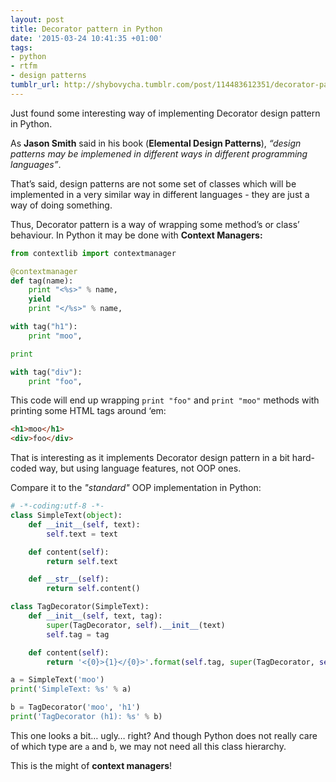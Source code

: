 ```yaml
---
layout: post
title: Decorator pattern in Python
date: '2015-03-24 10:41:35 +01:00'
tags:
- python
- rtfm
- design patterns
tumblr_url: http://shybovycha.tumblr.com/post/114483612351/decorator-pattern-in-python
---
```

<p>Just found some interesting way of implementing Decorator design pattern in Python.</p>

<p>As <strong>Jason Smith</strong> said in his book (<strong>Elemental Design Patterns</strong>), <em>“design patterns may be implemened in different ways in different programming languages”</em>.</p>

<p>That’s said, design patterns are not some set of classes which will be implemented in a very similar way in different languages - they are just a way of doing something.</p>

<p>Thus, Decorator pattern is a way of wrapping some method’s or class’ behaviour. In Python it may be done with <strong>Context Managers:</strong></p>

```python
from contextlib import contextmanager

@contextmanager
def tag(name):
    print "<%s>" % name,
    yield
    print "</%s>" % name,

with tag("h1"):
    print "moo",

print

with tag("div"):
    print "foo",
```

<p>This code will end up wrapping <code>print "foo"</code> and <code>print "moo"</code> methods with printing some HTML tags around &lsquo;em:</p>

```html
<h1>moo</h1>
<div>foo</div>
```

<p>That is interesting as it implements Decorator design pattern in a bit hard-coded way, but using language features, not OOP ones.</p>

<p>Compare it to the <em>"standard"</em> OOP implementation in Python:</p>

```python
# -*-coding:utf-8 -*-
class SimpleText(object):
    def __init__(self, text):
        self.text = text

    def content(self):
        return self.text

    def __str__(self):
        return self.content()

class TagDecorator(SimpleText):
    def __init__(self, text, tag):
        super(TagDecorator, self).__init__(text)
        self.tag = tag

    def content(self):
        return '<{0}>{1}</{0}>'.format(self.tag, super(TagDecorator, self).content())

a = SimpleText('moo')
print('SimpleText: %s' % a)

b = TagDecorator('moo', 'h1')
print('TagDecorator (h1): %s' % b)
```

<p>This one looks a bit&hellip; ugly&hellip; right? And though Python does not really care of which type are <code>a</code> and <code>b</code>, we may not need all this class hierarchy.</p>

<p>This is the might of <strong>context managers</strong>!</p>
